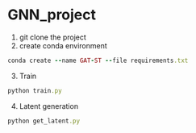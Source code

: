 # GNN_project
1. git clone the project
2. create conda environment
```ruby
conda create --name GAT-ST --file requirements.txt
```
3. Train
```ruby
python train.py
```
4. Latent generation
```ruby
python get_latent.py
```
